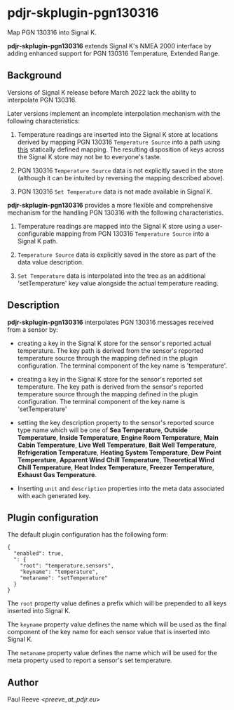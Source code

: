 # pdjr-skplugin-pgn130316

Map PGN 130316 into Signal K.

**pdjr-skplugin-pgn130316** extends Signal K's NMEA 2000 interface by
adding enhanced support for PGN 130316 Temperature, Extended Range.

## Background

Versions of Signal K release before March 2022 lack the ability to
interpolate PGN 130316.

Later versions implement an incomplete interpolation mechanism with
the following characteristics:

1. Temperature readings are inserted into the Signal K store at
   locations derived by mapping PGN 130316 ```Temperature Source```
   into a path using 
   [this](https://github.com/SignalK/n2k-signalk/blob/master/temperatureMappings.js)
   statically defined mapping.
   The resulting disposition of keys across the Signal K store may not
   be to everyone's taste.

2. PGN 130316 ```Temperature Source``` data is not explicitly saved in
   the store (although it can be intuited by reversing the mapping
   described above).
   
3. PGN 130316 ```Set Temperature``` data is not made available in
   Signal K.

**pdjr-skplugin-pgn130316** provides a more flexible and comprehensive
mechanism for the handling PGN 130316 with the following characteristics.

1. Temperature readings are mapped into the Signal K store using
   a user-configurable mapping from PGN 130316 ```Temperature Source```
   into a Signal K path.

2. ```Temperature Source``` data is explicitly saved in the store as
   part of the data value description.  

3. ```Set Temperature``` data is interpolated into the tree as an
   additional 'setTemperature' key value alongside the actual
   temperature reading.

## Description

**pdjr-skplugin-pgn130316** interpolates PGN 130316 messages received
from a sensor by:

* creating a key in the Signal K store for the sensor's reported actual
  temperature.
  The key path is derived from the sensor's reported temperature source
  through the mapping defined in the plugin configuration.
  The terminal component of the key name is 'temperature'.

* creating a key in the Signal K store for the sensor's reported set
  temperature.
  The key path is derived from the sensor's reported temperature source
  through the mapping defined in the plugin configuration.
  The terminal component of the key name is 'setTemperature'

* setting the key description property to the sensor's reported
  source type name which will be one of
  **Sea Temperature**,
  **Outside Temperature**,
  **Inside Temperature**,
  **Engine Room Temperature**,
  **Main Cabin Temperature**,
  **Live Well Temperature**,
  **Bait Well Temperature**,
  **Refrigeration Temperature**,
  **Heating System Temperature**,
  **Dew Point Temperature**,
  **Apparent Wind Chill Temperature**,
  **Theoretical Wind Chill Temperature**,
  **Heat Index Temperature**,
  **Freezer Temperature**,
  **Exhaust Gas Temperature**.

* Inserting `unit` and `description` properties into the meta
  data associated with each generated key.

## Plugin configuration

The default plugin configuration has the following form:
```
{
  "enabled": true,
  ": {
    "root": "temperature.sensors",
    "keyname": "temperature",
    "metaname": "setTemperature"
  }
}
```

The `root` property value defines a prefix which will be prepended to
all keys inserted into Signal K.

The `keyname` property value defines the name which will be used
as the final component of the key name for each sensor value that
is inserted into Signal K.

The `metaname` property value defines the name which will be used
for the meta property used to report a sensor's set temperature.

## Author

Paul Reeve <*preeve_at_pdjr.eu*>

